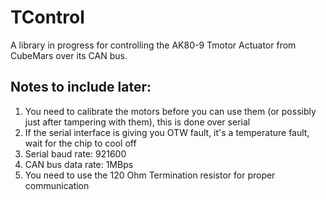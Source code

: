 # TControl
A library in progress for controlling the AK80-9 Tmotor Actuator from CubeMars over its CAN bus.

## Notes to include later:

1. You need to calibrate the motors before you can use them (or possibly just after tampering with them), this is done over serial
2. If the serial interface is giving you OTW fault, it's a temperature fault, wait for the chip to cool off
3. Serial baud rate: 921600
4. CAN bus data rate: 1MBps
5. You need to use the 120 Ohm Termination resistor for proper communication
